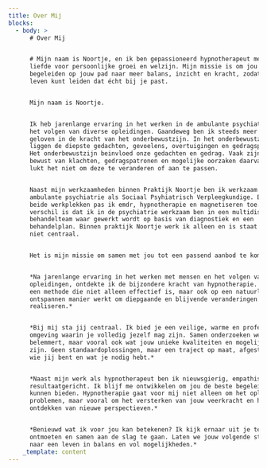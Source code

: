 ```yaml
---
title: Over Mij
blocks:
  - body: >
      # Over Mij


      # Mijn naam is Noortje, en ik ben gepassioneerd hypnotherapeut met een
      liefde voor persoonlijke groei en welzijn. Mijn missie is om jou te
      begeleiden op jouw pad naar meer balans, inzicht en kracht, zodat je het
      leven kunt leiden dat écht bij je past.


      Mijn naam is Noortje.


      Ik heb jarenlange ervaring in het werken in de ambulante psychiatrie en
      het volgen van diverse opleidingen. Gaandeweg ben ik steeds meer gaan
      geloven in de kracht van het onderbewustzijn. In het onderbewustzijn
      liggen de diepste gedachten, gevoelens, overtuigingen en gedragspatronen.
      Het onderbewustzijn beinvloed onze gedachten en gedrag. Vaak zijn we ons
      bewust van klachten, gedragspatronen en mogelijke oorzaken daarvan maar
      lukt het niet om deze te veranderen of aan te passen. 


      Naast mijn werkzaamheden binnen Praktijk Noortje ben ik werkzaam in de
      ambulante psychiatrie als Sociaal Psyhiatrisch Verpleegkundige. Binnen
      beide werkplekken pas ik emdr, hypnotherapie en magnetiseren toe. Het
      verschil is dat ik in de psychiatrie werkzaam ben in een multidisciplinair
      behandelteam waar gewerkt wordt op basis van diagnostiek en een
      behandelplan. Binnen praktijk Noortje werk ik alleen en is staat diagnose
      niet centraal. 


      Het is mijn missie om samen met jou tot een passend aanbod te komen .... 


      *Na jarenlange ervaring in het werken met mensen en het volgen van diverse
      opleidingen, ontdekte ik de bijzondere kracht van hypnotherapie. Het is
      een methode die niet alleen effectief is, maar ook op een natuurlijke en
      ontspannen manier werkt om diepgaande en blijvende veranderingen te
      realiseren.*


      *Bij mij sta jij centraal. Ik bied je een veilige, warme en professionele
      omgeving waarin je volledig jezelf mag zijn. Samen onderzoeken we wat jou
      belemmert, maar vooral ook wat jouw unieke kwaliteiten en mogelijkheden
      zijn. Geen standaardoplossingen, maar een traject op maat, afgestemd op
      wie jij bent en wat je nodig hebt.*


      *Naast mijn werk als hypnotherapeut ben ik nieuwsgierig, empathisch en
      resultaatgericht. Ik blijf me ontwikkelen om jou de beste begeleiding te
      kunnen bieden. Hypnotherapie gaat voor mij niet alleen om het oplossen van
      problemen, maar vooral om het versterken van jouw veerkracht en het
      ontdekken van nieuwe perspectieven.*


      *Benieuwd wat ik voor jou kan betekenen? Ik kijk ernaar uit je te
      ontmoeten en samen aan de slag te gaan. Laten we jouw volgende stap zetten
      naar een leven in balans en vol mogelijkheden.*
    _template: content
---
```



